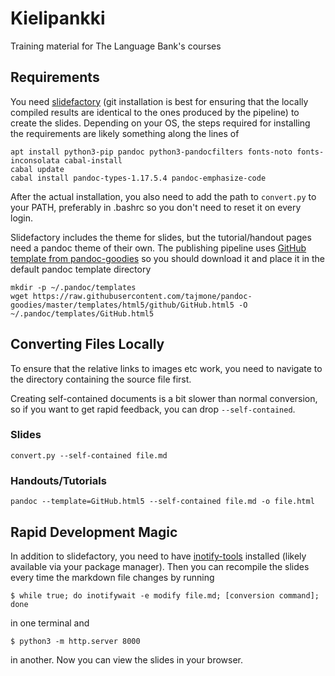 # Kielipankki
Training material for The Language Bank's courses

## Requirements

You need [slidefactory](https://github.com/csc-training/slidefactory) (git
installation is best for ensuring that the locally compiled results are
identical to the ones produced by the pipeline) to create the slides. Depending
on your OS, the steps required for installing the requirements are likely
something along the lines of
```
apt install python3-pip pandoc python3-pandocfilters fonts-noto fonts-inconsolata cabal-install
cabal update
cabal install pandoc-types-1.17.5.4 pandoc-emphasize-code
```

After the actual installation, you also need to add the path to `convert.py` to
your PATH, preferably in .bashrc so you don't need to reset it on every login.

Slidefactory includes the theme for slides, but the tutorial/handout pages need a pandoc theme of their own. The publishing pipeline uses [GitHub template from pandoc-goodies](https://github.com/tajmone/pandoc-goodies/tree/master/templates/html5/github) so you should download it and place it in the default pandoc template directory
```
mkdir -p ~/.pandoc/templates
wget https://raw.githubusercontent.com/tajmone/pandoc-goodies/master/templates/html5/github/GitHub.html5 -O ~/.pandoc/templates/GitHub.html5
```

## Converting Files Locally

To ensure that the relative links to images etc work, you need to navigate to
the directory containing the source file first.

Creating self-contained documents is a bit slower than normal conversion, so if
you want to get rapid feedback, you can drop `--self-contained`.

### Slides
```
convert.py --self-contained file.md
```


### Handouts/Tutorials
```
pandoc --template=GitHub.html5 --self-contained file.md -o file.html
```


## Rapid Development Magic

In addition to slidefactory, you need to have
[inotify-tools](https://github.com/inotify-tools/inotify-tools) installed
(likely available via your package manager). Then you can recompile the slides
every time the markdown file changes by running
```
$ while true; do inotifywait -e modify file.md; [conversion command]; done
```
in one terminal and
```
$ python3 -m http.server 8000
```
in another. Now you can view the slides in your browser.
